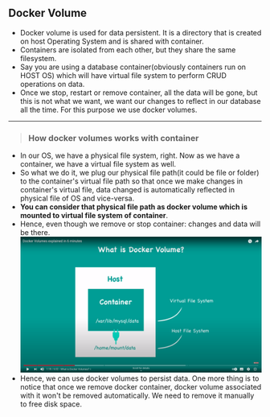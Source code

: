 ## Docker Volume ##

- Docker volume is used for data persistent. It is a directory that is created on host Operating System and is shared
  with container.
- Containers are isolated from each other, but they share the same filesystem.
- Say you are using a database container(obviously containers run on HOST OS) which will have virtual file system to
  perform CRUD operations on data.
- Once we stop, restart or remove container, all the data will be gone, but this is not what we want, we want our
  changes to reflect in our database all the time. For this purpose we use docker volumes.

--- 

> ### How docker volumes works with container ## 

- In our OS, we have a physical file system, right. Now as we have a container, we have a virtual file system as well.
- So what we do it, we plug our physical file path(it could be file or folder) to the container's virtual file path so
  that once we make changes in container's virtual file, data changed is automatically reflected in physical file of OS
  and vice-versa.
- **You can consider that physical file path as docker volume which is mounted to virtual file system of container**.
- Hence, even though we remove or stop container: changes and data will be there.
  ![Docker Volume](../images/docker-volume.png)
- Hence, we can use docker volumes to persist data. One more thing is to notice that once we remove docker container,
  docker volume associated with it won't be removed automatically. We need to remove it manually to free disk space.